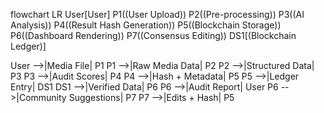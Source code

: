 flowchart LR
  User[User]
  P1((User Upload))
  P2((Pre-processing))
  P3((AI Analysis))
  P4((Result Hash Generation))
  P5((Blockchain Storage))
  P6((Dashboard Rendering))
  P7((Consensus Editing))
  DS1[(Blockchain Ledger)]

  User -->|Media File| P1
  P1 -->|Raw Media Data| P2
  P2 -->|Structured Data| P3
  P3 -->|Audit Scores| P4
  P4 -->|Hash + Metadata| P5
  P5 -->|Ledger Entry| DS1
  DS1 -->|Verified Data| P6
  P6 -->|Audit Report| User
  P6 -->|Community Suggestions| P7
  P7 -->|Edits + Hash| P5
